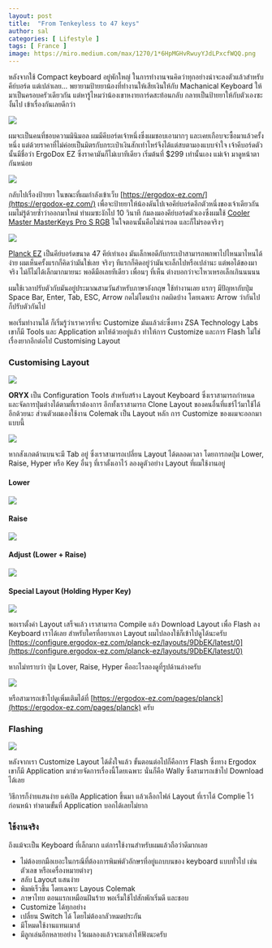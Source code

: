 ```yaml
---
layout: post
title:  "From Tenkeyless to 47 keys"
author: sal
categories: [ Lifestyle ]
tags: [ France ]
image: https://miro.medium.com/max/1270/1*6HpMGHvRwuyYJdLPxcfWQQ.png
---
```


หลังจากใช้ Compact keyboard อยู่พักใหญ่ ในการทำงานจนคิดว่าทุกอย่างน่าจะลงตัวแล้วสำหรับคีย์บอร์ด แต่เปล่าเลย…
พยายามป้ายยาน้องที่ทำงานให้เสียเงินให้กับ Machanical Keyboard ให้มาเป็นครอบครัวเดียวกัน แต่หารู้ไหมว่าน้องเขาหงายการ์ดสะท้อนกลับ กลายเป็นป้ายยาให้กับตัวเองซะงั้นไป เข้าเรื่องกันเลยดีกว่า

<img src="https://miro.medium.com/max/1400/1*8xtfOZcFbSVYYx0dJ_j46A.jpeg">

ผมจะเป็นคนที่ชอบความมินิมอล ผมมีคีบอร์ดเจ้าหนึ่งซึ่งผมชอบเอามากๆ และเคยเกือบจะซื้อมาแล้วครั้งหนึ่ง แต่ด้วยราคาที่ไม่ค่อยเป็นมิตรกับกระเป๋าเงินสักเท่าไหร่จึงได้แต่สบตามองแบบจำใจ เจ้าคีบอร์ดตัวนั้นมีชื่อว่า ErgoDox EZ ซึ่งราคามันก็ไม่เบาทีเดียว เริ่มต้นที่ $299 เท่านั้นเอง แม่เจ้า มาดูหน้าตากันหน่อย

<img src="https://miro.medium.com/max/1400/1*BBqwaG86fQy2OhOOsv2fug.jpeg">

กลับไปเรื่องป้ายยา ในขณะที่ผมกำลังเข้าเว็บ [https://ergodox-ez.com/](https://ergodox-ez.com/) เพื่อจะป้ายยาให้น้องดันไปเจอคีย์บอร์ดอีกตัวหนึ่งของเจ้าเดียวกัน ผมไม่รู้ด้วยซ้ำว่าออกมาใหม่ ทำผมซะงักไป 10 วินาที ก้มลงมองคีย์บอร์ดตัวเองซึ่งผมใช้ [Cooler Master MasterKeys Pro S RGB](https://www.coolermaster.com/catalog/peripheral/keyboards/masterkeys-pro-s/) ในใจตอนนั้นคือไม่น่ารอด และก็ไม่รอดจริงๆ

<img src="https://miro.medium.com/max/1270/1*6HpMGHvRwuyYJdLPxcfWQQ.png">

[Planck EZ](https://ergodox-ez.com/pages/planck) เป็นคีย์บอร์ดขนาด 47 คีย์เท่าเอง มันเล็กพอดีกับกระเป๋าสามารถพกพาไปไหนมาไหนได้ง่าย ผมเห็นครั้งแรกก็คิดว่ามันใช่เลย จริงๆ ทีแรกก็คิดอยู่ว่ามันจะเล็กไปหรือเปล่านะ แต่พอได้ของมาจริง ไม่ก็ไม่ได้เล็กมากมายนะ พอดีมือเลยทีเดียว เพื่อนๆ ที่เห็น ต่างบอกว่าจะไหวเหรอเล็กเกินนนนน

ผมใช้เวลาปรับตัวกับมันอยู่ประมาณสามวันสำหรับภาษาอังกฤษ ใช้ทำงานเลย แรกๆ มีปัญหากับปุ่ม Space Bar, Enter, Tab, ESC, Arrow กดไม่โดนบ้าง กดผิดบ้าง โดยเฉพาะ Arrow ว่ากันไป ก็ปรับตัวกันไป

พอเริ่มทำงานได้ ก็เริ่มรู้ว่าเราควรที่จะ Customize มันแล้วล่ะซึ่งทาง ZSA Technology Labs เขาก็มี Tools และ Application มาให้ด้วยอยู่แล้ว ทำให้การ Customize และการ Flash ไม่ใช่เรื่องยากอีกต่อไป
Customising Layout

### Customising Layout

<img src="https://miro.medium.com/max/540/1*vNbyfO2gDcgl8aaZQR97Jg.png">

**ORYX** เป็น Configuration Tools สำหรับสร้าง Layout Keyboard ซึ่งเราสามารถกำหนด และจัดการปุ่มต่างได้ตามที่เราต้องการ อีกทั้งเราสามารถ Clone Layout ของคนอื่นที่แชร์ไว้มาใช้ได้อีกด้วยนะ
ส่วนตัวผมเองใช้งาน Colemak เป็น Layout หลัก การ Customize ของผมจะออกมาแบบนี้

<img src="https://miro.medium.com/max/1400/1*3NiEaPxhyAE49CpfXaDi0g.png">

หากสังเกตด้านบนจะมี Tab อยู่ ซึ่งเราสามารถเปลี่ยน Layout ได้ตลอดเวลา โดยการกดปุ่ม Lower, Raise, Hyper หรือ Key อื่นๆ ที่เราตั้งเอาไว้ ลองดูตัวอย่าง Layout ที่ผมใช้งานอยู่

#### Lower

<img src="https://miro.medium.com/max/1400/1*WrhhC9USr4HQfccyXe04oA.png">


#### Raise

<img src="https://miro.medium.com/max/1400/1*e2QmdvnosrLmH8xZmedgpQ.png">


#### Adjust (Lower + Raise)

<img src="https://miro.medium.com/max/1400/1*0jUCqyzcnCm4LHPLWtKFaQ.png">


#### Special Layout (Holding Hyper Key)

<img src="https://miro.medium.com/max/1400/1*GTGbn4t_sI6mFJvged_7ag.png">

พอเราตั้งค่า Layout เสร็จแล้ว เราสามารถ Compile แล้ว Download Layout เพื่อ Flash ลง Keyboard เราได้เลย สำหรับใครที่อยากเอา Layout ผมไปลองใช้ก็เข้าไปดูได้นะครับ [https://configure.ergodox-ez.com/planck-ez/layouts/9DbEK/latest/0](https://configure.ergodox-ez.com/planck-ez/layouts/9DbEK/latest/0)

หากไม่ทราบว่า ปุ่ม Lover, Raise, Hyper คืออะไรลองดูที่รูปด้านล่างครับ

<img src="https://miro.medium.com/max/1400/1*wOcbwOgUireOXDxA70EipA.png">

หรือสามารถเข้าไปดูเพิ่มเติมได้ที่ [https://ergodox-ez.com/pages/planck](https://ergodox-ez.com/pages/planck) ครับ

### Flashing

<img src="https://miro.medium.com/max/1400/1*YjyX9CytIo_XPXUxrfCufQ.png">

หลังจากเรา Customize Layout ได้ดั่งใจแล้ว ขั้นตอนต่อไปก็คือการ Flash ซึ่งทาง Ergodox เขาก็มี Application มาช่วยจัดการเรื่องนี้โดยเฉพาะ นั่นก็คือ Wally ซึ่งสามารถเข้าไป Download ได้เลย

วิธีการก็ง่ายแสนง่าย แค่เปิด Application ​ขึ้นมา แล้วเลือกไฟล์ Layout ที่เราได้ Complie ไว้ก่อนหน้า ทำตามขั้นที่ Application บอกได้เลยไม่ยาก

### ใช้งานจริง

ถึงแม้จะเป็น Keyboard ที่เล็กมาก แต่การใช้งานสำหรับผมแล้วถือว่าดีมากเลย

- ไม่ต้องยกมือเยอะในกรณีที่ต้องการพิมพ์ตัวอักษรที่อยู่แถบบนของ keyboard แบบทั่วไป เช่น ตัวเลข หรือเครื่องหมายต่างๆ
- สลับ Layout แสนง่าย
- พิมพ์เร็วขึ้น โดยเฉพาะ Layous Colemak
- ภาษาไทย ตอนแรกเหมือนฝันร้าย พอเริ่มใช้ไปสักพักเริ่มดี และชอบ
- Customize ได้ทุกอย่าง
- เปลี่ยน Switch ได้ โดยไม่ต้องกลัวหมดประกัน
- มีโหมดใช้งานแทนเมาส์
- มีลูกเล่นอีกหลายอย่าง ไว้ผมลองแล้วจะมาเล่าให้ฟังนะครับ